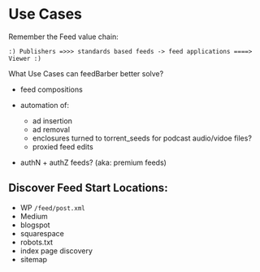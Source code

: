 # Use Cases

Remember the Feed value chain:

```
:) Publishers =>>> standards based feeds -> feed applications ====> Viewer :)
```

What Use Cases can feedBarber better solve?

- feed compositions
- automation of:
  - ad insertion
  - ad removal
  - enclosures turned to torrent_seeds for podcast audio/vidoe files?
  - proxied feed edits

- authN + authZ feeds? (aka: premium feeds)

## Discover Feed Start Locations:

- WP `/feed/post.xml`
- Medium
- blogspot
- squarespace
- robots.txt
- index page discovery
- sitemap
